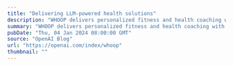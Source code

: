 ```yaml
---
title: "Delivering LLM-powered health solutions"
description: "WHOOP delivers personalized fitness and health coaching with GPT-4."
summary: "WHOOP delivers personalized fitness and health coaching with GPT-4."
pubDate: "Thu, 04 Jan 2024 08:00:00 GMT"
source: "OpenAI Blog"
url: "https://openai.com/index/whoop"
thumbnail: ""
---
```


